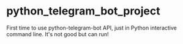 # python_telegram_bot_project
First time to use python-telegram-bot API, just in Python interactive command line. It's not good but can run!
